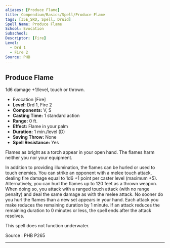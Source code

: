 ```yaml
---
aliases: [Produce Flame]
title: Compendium/Basics/Spell/Produce Flame
tags: [35E_SRD, Spell, Druid]
Spell Name: Produce Flame
School: Evocation
Subschool: 
Descriptor: [Fire]
Level:
  - Drd 1
  - Fire 2
Source: PHB
---
```



## Produce Flame

1d6 damage +1/level, touch or thrown.

*   Evocation [Fire]
*   **Level:** Drd 1, Fire 2
*   **Components:** V, S
*   **Casting Time:** 1 standard action
*   **Range:** 0 ft.
*   **Effect:** Flame in your palm
*   **Duration:** 1 min./level (D)
*   **Saving Throw:** None
*   **Spell Resistance:** Yes

<p>Flames as bright as a torch appear in your open hand. The flames harm neither you nor your equipment.</p><p>In addition to providing illumination, the flames can be hurled or used to touch enemies. You can strike an opponent with a melee touch attack, dealing fire damage equal to 1d6 +1 point per caster level (maximum +5). Alternatively, you can hurl the flames up to 120 feet as a thrown weapon. When doing so, you attack with a ranged touch attack (with no range penalty) and deal the same damage as with the melee attack. No sooner do you hurl the flames than a new set appears in your hand. Each attack you make reduces the remaining duration by 1 minute. If an attack reduces the remaining duration to 0 minutes or less, the spell ends after the attack resolves.</p><p>This spell does not function underwater.</p>

Source : PHB P265

---
